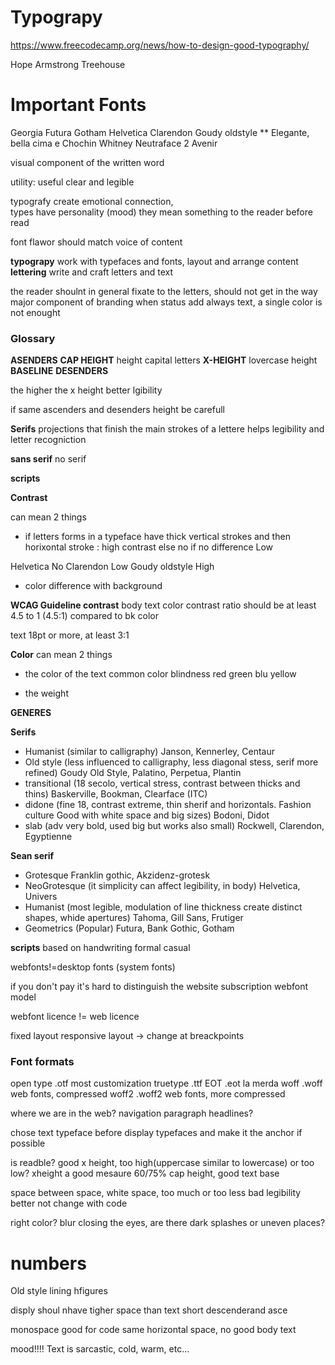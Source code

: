# Typograpy

https://www.freecodecamp.org/news/how-to-design-good-typography/

Hope Armstrong
Treehouse

# Important Fonts
Georgia
Futura
Gotham
Helvetica
Clarendon 
Goudy oldstyle ** Elegante, bella cima e
Chochin
Whitney
Neutraface 2
Avenir

visual component of the written word

utility: useful clear and legible

typografy create emotional connection,  
types have personality (mood) they mean something to the reader before read

font flawor should match voice of content
  
**typograpy** work with typefaces and fonts, layout and arrange content
**lettering** write and craft letters and text

the reader shoulnt in general fixate to the letters, should not get in the way 
major component of branding
when status add always text, a single color is not enought


### Glossary

**ASENDERS**
**CAP HEIGHT** height capital letters
**X-HEIGHT** lovercase height  
**BASELINE**
**DESENDERS**


the higher the x height better lgibility

if same ascenders and desenders height be carefull


**Serifs**
projections that finish the main strokes of a lettere
helps legibility and letter recogniction

**sans serif** no serif

**scripts**

**Contrast**

can mean 2 things


- if letters forms in a typeface have thick vertical strokes and then horixontal stroke :  high contrast else no if no difference Low

Helvetica No
Clarendon Low
Goudy oldstyle High

- color difference with background

**WCAG Guideline contrast**
body text color contrast ratio should be at least 4.5 to 1 (4.5:1) compared to bk color

text 18pt or more, at least 3:1

**Color**
can mean 2 things

- the color of the text
common color blindness
red green
blu yellow

- the weight


**GENERES**

**Serifs**
- Humanist (similar to calligraphy)
Janson, Kennerley, Centaur
- Old style (less influenced to calligraphy, less diagonal stess, serif more refined)
Goudy Old Style, Palatino, Perpetua, Plantin
- transitional (18 secolo, vertical stress, contrast between thicks and thins)
Baskerville, Bookman, Clearface (ITC)
- didone (fine 18, contrast extreme, thin sherif and horizontals. Fashion culture Good with white space and big sizes)
Bodoni, Didot
- slab (adv very bold, used big but works also small)
Rockwell, Clarendon, Egyptienne

**Sean serif** 
- Grotesque
Franklin gothic, Akzidenz-grotesk
- NeoGrotesque (it simplicity can affect legibility, in body)
Helvetica, Univers
- Humanist (most legible, modulation of line thickness create distinct shapes, whide apertures)
Tahoma, Gill Sans, Frutiger
- Geometrics (Popular)
Futura, Bank Gothic, Gotham

**scripts** based on handwriting
formal
casual

webfonts!=desktop fonts (system fonts)


if you don't pay it's hard to distinguish the website
subscription webfont model
 

 webfont licence != web licence


 fixed layout
 responsive layout -> change at breackpoints


### Font formats
open type .otf most customization
truetype .ttf
EOT .eot  la merda
woff .woff web fonts, compressed
woff2 .woff2 web fonts, more compressed


where we are in the web?
navigation paragraph
headlines?

chose text typeface before display typefaces and make it the anchor if possible

is readble?
good x height, too high(uppercase similar to  lowercase) or too low?
xheight a good mesaure 60/75% cap height, good text base

space between space, white space, too much or too less bad legibility
better not change with code

right color?
blur closing the eyes, are there dark splashes or uneven places?

# numbers 
Old style
lining hfigures

disply shoul nhave tigher space than text
short descenderand asce

monospace good for code same horizontal space, no good body text

mood!!!! Text is sarcastic, cold, warm, etc...